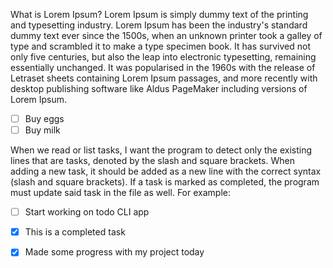 What is Lorem Ipsum?
Lorem Ipsum is simply dummy text of the printing and typesetting industry. Lorem Ipsum has been the industry's standard dummy text ever since the 1500s, when an unknown printer took a galley of type and scrambled it to make a type specimen book. It has survived not only five centuries, but also the leap into electronic typesetting, remaining essentially unchanged. It was popularised in the 1960s with the release of Letraset sheets containing Lorem Ipsum passages, and more recently with desktop publishing software like Aldus PageMaker including versions of Lorem Ipsum.

- [ ] Buy eggs
- [ ] Buy milk

When we read or list tasks, I want the program to detect only the existing lines that are tasks, denoted by the slash and square brackets.
When adding a new task, it should be added as a new line with the correct syntax (slash and square brackets).
If a task is marked as completed, the program must update said task in the file as well. For example:

- [ ] Start working on todo CLI app

- [x] This is a completed task
- [x] Made some progress with my project today
